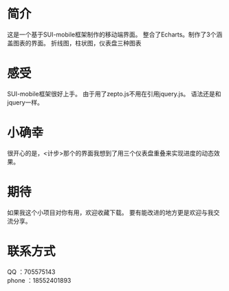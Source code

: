 # 简介
这是一个基于SUI-mobile框架制作的移动端界面。
整合了Echarts。制作了3个涵盖图表的界面。
折线图，柱状图，仪表盘三种图表

# 感受
SUI-mobile框架很好上手。
由于用了zepto.js不用在引用jquery.js。
语法还是和jquery一样。

# 小确幸
很开心的是，<计步>那个的界面我想到了用三个仪表盘重叠来实现进度的动态效果。

# 期待
如果我这个小项目对你有用，欢迎收藏下载。
要有能改进的地方更是欢迎与我交流分享。

# 联系方式
QQ    ：705575143<br/>
phone ：18552401893
